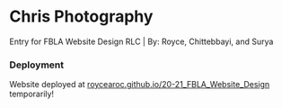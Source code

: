 # Chris Photography
Entry for FBLA Website Design RLC | By: Royce, Chittebbayi, and Surya

### Deployment 
Website deployed at [roycearoc.github.io/20-21_FBLA_Website_Design](https://roycearoc.github.io/20-21_FBLA_Website_Design) temporarily!
